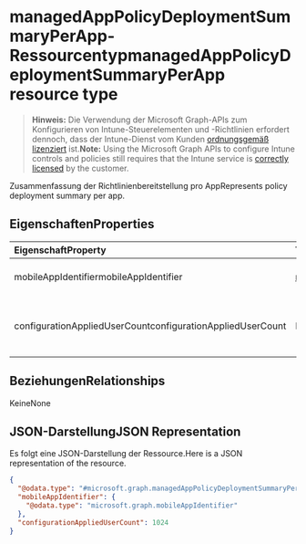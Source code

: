 # <a name="managedapppolicydeploymentsummaryperapp-resource-type"></a><span data-ttu-id="7053f-101">managedAppPolicyDeploymentSummaryPerApp-Ressourcentyp</span><span class="sxs-lookup"><span data-stu-id="7053f-101">managedAppPolicyDeploymentSummaryPerApp resource type</span></span>

> <span data-ttu-id="7053f-102">**Hinweis:** Die Verwendung der Microsoft Graph-APIs zum Konfigurieren von Intune-Steuerelementen und -Richtlinien erfordert dennoch, dass der Intune-Dienst vom Kunden [ordnungsgemäß lizenziert](https://go.microsoft.com/fwlink/?linkid=839381) ist.</span><span class="sxs-lookup"><span data-stu-id="7053f-102">**Note:** Using the Microsoft Graph APIs to configure Intune controls and policies still requires that the Intune service is [correctly licensed](https://go.microsoft.com/fwlink/?linkid=839381) by the customer.</span></span>

<span data-ttu-id="7053f-103">Zusammenfassung der Richtlinienbereitstellung pro App</span><span class="sxs-lookup"><span data-stu-id="7053f-103">Represents policy deployment summary per app.</span></span>
## <a name="properties"></a><span data-ttu-id="7053f-104">Eigenschaften</span><span class="sxs-lookup"><span data-stu-id="7053f-104">Properties</span></span>
|<span data-ttu-id="7053f-105">Eigenschaft</span><span class="sxs-lookup"><span data-stu-id="7053f-105">Property</span></span>|<span data-ttu-id="7053f-106">Typ</span><span class="sxs-lookup"><span data-stu-id="7053f-106">Type</span></span>|<span data-ttu-id="7053f-107">Beschreibung</span><span class="sxs-lookup"><span data-stu-id="7053f-107">Description</span></span>|
|:---|:---|:---|
|<span data-ttu-id="7053f-108">mobileAppIdentifier</span><span class="sxs-lookup"><span data-stu-id="7053f-108">mobileAppIdentifier</span></span>|[<span data-ttu-id="7053f-109">mobileAppIdentifier</span><span class="sxs-lookup"><span data-stu-id="7053f-109">mobileAppIdentifier</span></span>](../resources/intune_mam_mobileappidentifier.md)|<span data-ttu-id="7053f-110">Bereitstellung einer App</span><span class="sxs-lookup"><span data-stu-id="7053f-110">Deployment of an app.</span></span>|
|<span data-ttu-id="7053f-111">configurationAppliedUserCount</span><span class="sxs-lookup"><span data-stu-id="7053f-111">configurationAppliedUserCount</span></span>|<span data-ttu-id="7053f-112">Int32</span><span class="sxs-lookup"><span data-stu-id="7053f-112">Int32</span></span>|<span data-ttu-id="7053f-113">Die Anzahl der Benutzer, auf die die Richtlinie angewendet wird.</span><span class="sxs-lookup"><span data-stu-id="7053f-113">Number of users the policy is applied.</span></span>|

## <a name="relationships"></a><span data-ttu-id="7053f-114">Beziehungen</span><span class="sxs-lookup"><span data-stu-id="7053f-114">Relationships</span></span>
<span data-ttu-id="7053f-115">Keine</span><span class="sxs-lookup"><span data-stu-id="7053f-115">None</span></span>
## <a name="json-representation"></a><span data-ttu-id="7053f-116">JSON-Darstellung</span><span class="sxs-lookup"><span data-stu-id="7053f-116">JSON Representation</span></span>
<span data-ttu-id="7053f-117">Es folgt eine JSON-Darstellung der Ressource.</span><span class="sxs-lookup"><span data-stu-id="7053f-117">Here is a JSON representation of the resource.</span></span>
<!--{
  "blockType": "resource",
  "@odata.type": "microsoft.graph.managedAppPolicyDeploymentSummaryPerApp"
}-->
``` json
{
  "@odata.type": "#microsoft.graph.managedAppPolicyDeploymentSummaryPerApp",
  "mobileAppIdentifier": {
    "@odata.type": "microsoft.graph.mobileAppIdentifier"
  },
  "configurationAppliedUserCount": 1024
}
```



